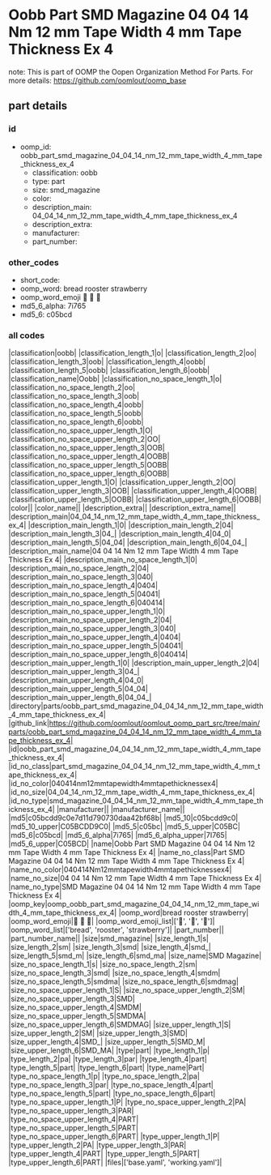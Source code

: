 # Oobb Part SMD Magazine 04 04 14 Nm 12 mm Tape Width 4 mm Tape Thickness Ex 4  

note: This is part of OOMP the Oopen Organization Method For Parts. For more details: https://github.com/oomlout/oomp_base

##  part details





### id
* oomp_id: oobb_part_smd_magazine_04_04_14_nm_12_mm_tape_width_4_mm_tape_thickness_ex_4
  * classification: oobb
  * type: part
  * size: smd_magazine
  * color: 
  * description_main: 04_04_14_nm_12_mm_tape_width_4_mm_tape_thickness_ex_4
  * description_extra: 
  * manufacturer: 
  * part_number: 

### other_codes
* short_code: 
* oomp_word: bread rooster strawberry
* oomp_word_emoji :bread: :rooster: :strawberry:
* md5_6_alpha: 7i765
* md5_6: c05bcd

### all codes 
|classification|oobb|
|classification_length_1|o|
|classification_length_2|oo|
|classification_length_3|oob|
|classification_length_4|oobb|
|classification_length_5|oobb|
|classification_length_6|oobb|
|classification_name|Oobb|
|classification_no_space_length_1|o|
|classification_no_space_length_2|oo|
|classification_no_space_length_3|oob|
|classification_no_space_length_4|oobb|
|classification_no_space_length_5|oobb|
|classification_no_space_length_6|oobb|
|classification_no_space_upper_length_1|O|
|classification_no_space_upper_length_2|OO|
|classification_no_space_upper_length_3|OOB|
|classification_no_space_upper_length_4|OOBB|
|classification_no_space_upper_length_5|OOBB|
|classification_no_space_upper_length_6|OOBB|
|classification_upper_length_1|O|
|classification_upper_length_2|OO|
|classification_upper_length_3|OOB|
|classification_upper_length_4|OOBB|
|classification_upper_length_5|OOBB|
|classification_upper_length_6|OOBB|
|color||
|color_name||
|description_extra||
|description_extra_name||
|description_main|04_04_14_nm_12_mm_tape_width_4_mm_tape_thickness_ex_4|
|description_main_length_1|0|
|description_main_length_2|04|
|description_main_length_3|04_|
|description_main_length_4|04_0|
|description_main_length_5|04_04|
|description_main_length_6|04_04_|
|description_main_name|04 04 14 Nm 12 mm Tape Width 4 mm Tape Thickness Ex 4|
|description_main_no_space_length_1|0|
|description_main_no_space_length_2|04|
|description_main_no_space_length_3|040|
|description_main_no_space_length_4|0404|
|description_main_no_space_length_5|04041|
|description_main_no_space_length_6|040414|
|description_main_no_space_upper_length_1|0|
|description_main_no_space_upper_length_2|04|
|description_main_no_space_upper_length_3|040|
|description_main_no_space_upper_length_4|0404|
|description_main_no_space_upper_length_5|04041|
|description_main_no_space_upper_length_6|040414|
|description_main_upper_length_1|0|
|description_main_upper_length_2|04|
|description_main_upper_length_3|04_|
|description_main_upper_length_4|04_0|
|description_main_upper_length_5|04_04|
|description_main_upper_length_6|04_04_|
|directory|parts/oobb_part_smd_magazine_04_04_14_nm_12_mm_tape_width_4_mm_tape_thickness_ex_4|
|github_link|https://github.com/oomlout/oomlout_oomp_part_src/tree/main/parts/oobb_part_smd_magazine_04_04_14_nm_12_mm_tape_width_4_mm_tape_thickness_ex_4|
|id|oobb_part_smd_magazine_04_04_14_nm_12_mm_tape_width_4_mm_tape_thickness_ex_4|
|id_no_class|part_smd_magazine_04_04_14_nm_12_mm_tape_width_4_mm_tape_thickness_ex_4|
|id_no_color|040414nm12mmtapewidth4mmtapethicknessex4|
|id_no_size|04_04_14_nm_12_mm_tape_width_4_mm_tape_thickness_ex_4|
|id_no_type|smd_magazine_04_04_14_nm_12_mm_tape_width_4_mm_tape_thickness_ex_4|
|manufacturer||
|manufacturer_name||
|md5|c05bcdd9c0e7d11d790730daa42bf68b|
|md5_10|c05bcdd9c0|
|md5_10_upper|C05BCDD9C0|
|md5_5|c05bc|
|md5_5_upper|C05BC|
|md5_6|c05bcd|
|md5_6_alpha|7i765|
|md5_6_alpha_upper|7I765|
|md5_6_upper|C05BCD|
|name|Oobb Part SMD Magazine 04 04 14 Nm 12 mm Tape Width 4 mm Tape Thickness Ex 4|
|name_no_class|Part SMD Magazine 04 04 14 Nm 12 mm Tape Width 4 mm Tape Thickness Ex 4|
|name_no_color|040414Nm12mmtapewidth4mmtapethicknessex4|
|name_no_size|04 04 14 Nm 12 mm Tape Width 4 mm Tape Thickness Ex 4|
|name_no_type|SMD Magazine 04 04 14 Nm 12 mm Tape Width 4 mm Tape Thickness Ex 4|
|oomp_key|oomp_oobb_part_smd_magazine_04_04_14_nm_12_mm_tape_width_4_mm_tape_thickness_ex_4|
|oomp_word|bread rooster strawberry|
|oomp_word_emoji|:bread: :rooster: :strawberry:|
|oomp_word_emoji_list|[':bread:', ':rooster:', ':strawberry:']|
|oomp_word_list|['bread', 'rooster', 'strawberry']|
|part_number||
|part_number_name||
|size|smd_magazine|
|size_length_1|s|
|size_length_2|sm|
|size_length_3|smd|
|size_length_4|smd_|
|size_length_5|smd_m|
|size_length_6|smd_ma|
|size_name|SMD Magazine|
|size_no_space_length_1|s|
|size_no_space_length_2|sm|
|size_no_space_length_3|smd|
|size_no_space_length_4|smdm|
|size_no_space_length_5|smdma|
|size_no_space_length_6|smdmag|
|size_no_space_upper_length_1|S|
|size_no_space_upper_length_2|SM|
|size_no_space_upper_length_3|SMD|
|size_no_space_upper_length_4|SMDM|
|size_no_space_upper_length_5|SMDMA|
|size_no_space_upper_length_6|SMDMAG|
|size_upper_length_1|S|
|size_upper_length_2|SM|
|size_upper_length_3|SMD|
|size_upper_length_4|SMD_|
|size_upper_length_5|SMD_M|
|size_upper_length_6|SMD_MA|
|type|part|
|type_length_1|p|
|type_length_2|pa|
|type_length_3|par|
|type_length_4|part|
|type_length_5|part|
|type_length_6|part|
|type_name|Part|
|type_no_space_length_1|p|
|type_no_space_length_2|pa|
|type_no_space_length_3|par|
|type_no_space_length_4|part|
|type_no_space_length_5|part|
|type_no_space_length_6|part|
|type_no_space_upper_length_1|P|
|type_no_space_upper_length_2|PA|
|type_no_space_upper_length_3|PAR|
|type_no_space_upper_length_4|PART|
|type_no_space_upper_length_5|PART|
|type_no_space_upper_length_6|PART|
|type_upper_length_1|P|
|type_upper_length_2|PA|
|type_upper_length_3|PAR|
|type_upper_length_4|PART|
|type_upper_length_5|PART|
|type_upper_length_6|PART|
|files|['base.yaml', 'working.yaml']|

